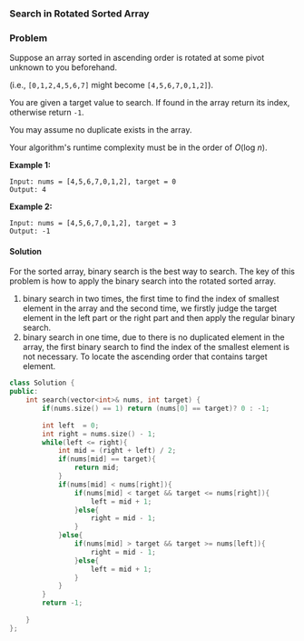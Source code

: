 ### Search in Rotated Sorted Array

### Problem

Suppose an array sorted in ascending order is rotated at some pivot unknown to you beforehand.

(i.e., `[0,1,2,4,5,6,7]` might become `[4,5,6,7,0,1,2]`).

You are given a target value to search. If found in the array return its index, otherwise return `-1`.

You may assume no duplicate exists in the array.

Your algorithm's runtime complexity must be in the order of *O*(log *n*).

**Example 1:**

```
Input: nums = [4,5,6,7,0,1,2], target = 0
Output: 4
```

**Example 2:**

```
Input: nums = [4,5,6,7,0,1,2], target = 3
Output: -1
```

#### Solution

For the sorted array, binary search is the best way to search. The key of this problem is how to apply the binary search into the rotated sorted array.

1. binary search in two times, the first time to find the index of smallest element in the array and the second time, we firstly judge the target element in the left part or the right part and then apply the regular binary search.
2. binary search in one time, due to there is no duplicated element in the array, the first binary search to find the index of the smallest element is not necessary. To locate the ascending order that contains target element. 

```c++
class Solution {
public:
    int search(vector<int>& nums, int target) {
        if(nums.size() == 1) return (nums[0] == target)? 0 : -1;
        
        int left  = 0;
        int right = nums.size() - 1;
        while(left <= right){
            int mid = (right + left) / 2;
            if(nums[mid] == target){
                return mid;
            }
            if(nums[mid] < nums[right]){
                if(nums[mid] < target && target <= nums[right]){
                    left = mid + 1;
                }else{
                    right = mid - 1;
                }
            }else{
                if(nums[mid] > target && target >= nums[left]){
                    right = mid - 1;
                }else{
                    left = mid + 1;
                }
            }
        }
        return -1;
        
    }
};
```

